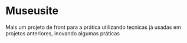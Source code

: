 # Museusite
Mais um projeto de front para a prática utilizando tecnicas já  usadas em projetos anteriores, inovando algumas práticas 

